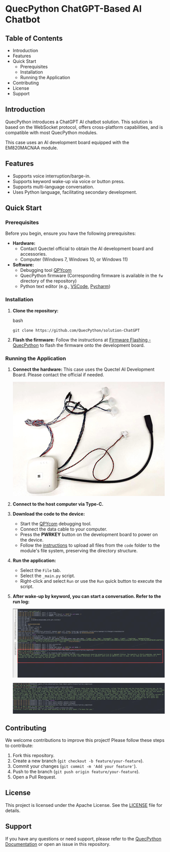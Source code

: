 # QuecPython ChatGPT-Based AI Chatbot

## Table of Contents

- Introduction
- Features
- Quick Start
  - Prerequisites
  - Installation
  - Running the Application
- Contributing
- License
- Support

## Introduction

QuecPython introduces a ChatGPT AI chatbot solution. This solution is based on the WebSocket protocol, offers cross-platform capabilities, and is compatible with most QuecPython modules.

This case uses an AI development board equipped with the EM820MACNAA module.

## Features

- Supports voice interruption/barge-in.
- Supports keyword wake-up via voice or button press.
- Supports multi-language conversation.
- Uses Python language, facilitating secondary development.

## Quick Start

### Prerequisites

Before you begin, ensure you have the following prerequisites:

- **Hardware:**
  - Contact Quectel official to obtain the AI development board and accessories.
  - Computer (Windows 7, Windows 10, or Windows 11)
- **Software:**
  - Debugging tool [QPYcom](https://images.quectel.com/python/2022/12/QPYcom_V3.6.0.zip)
  - QuecPython firmware (Corresponding firmware is available in the `fw` directory of the repository)
  - Python text editor (e.g., [VSCode](https://code.visualstudio.com/), [Pycharm](https://www.jetbrains.com/pycharm/download/))

### Installation

1. **Clone the repository:**

   bash

   ```
   git clone https://github.com/QuecPython/solution-ChatGPT
   ```

   

2. **Flash the firmware:**
   Follow the instructions at [Firmware Flashing - QuecPython](https://developer.quectel.com/doc/quecpython/Getting_started/en/Wi-Fi/flash_firmware.html) to flash the firmware onto the development board.

### Running the Application

1. **Connect the hardware:**
   This case uses the Quectel AI Development Board. Please contact the official if needed.

   <img src="./media/pcb.jpg" style="zoom:50%;" />

2. **Connect to the host computer via Type-C.**

3. **Download the code to the device:**

   - Start the [QPYcom](https://images.quectel.com/python/2022/12/QPYcom_V3.6.0.zip) debugging tool.
   - Connect the data cable to your computer.
   - Press the **PWRKEY** button on the development board to power on the device.
   - Follow the [instructions](https://developer.quectel.com/doc/quecpython/Getting_started/en/4G/first_python.html#File-Transfer-between-PC-and-Module) to upload all files from the `code` folder to the module's file system, preserving the directory structure.

4. **Run the application:**

   - Select the `File` tab.
   - Select the `_main.py` script.
   - Right-click and select `Run` or use the `Run` quick button to execute the script.

5. **After wake-up by keyword, you can start a conversation. Refer to the run log:**

   ![](./media/start.png)

   ![](./media/chat.png)

## Contributing

We welcome contributions to improve this project! Please follow these steps to contribute:

1. Fork this repository.
2. Create a new branch (`git checkout -b feature/your-feature`).
3. Commit your changes (`git commit -m 'Add your feature'`).
4. Push to the branch (`git push origin feature/your-feature`).
5. Open a Pull Request.

## License

This project is licensed under the Apache License. See the [LICENSE](https://license/) file for details.

## Support

If you have any questions or need support, please refer to the [QuecPython Documentation](https://python.quectel.com/doc) or open an issue in this repository.
